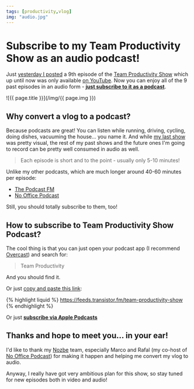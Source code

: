 ```yaml
---
tags: [productivity,vlog]
img: "audio.jpg"
---
```


# Subscribe to my Team Productivity Show as an audio podcast!

Just [yesterday I posted](/officevideo) a 9th episode of the [Team Productivity Show](/tag/vlog) which up until now was only available [on YouTube](https://www.youtube.com/playlist?list=PL4VGcOPPsP4O0dJlcJLoMiGEWSTOFYulO). Now you can enjoy all of the 9 past episodes in an audio form - **[just subscribe to it as a podcast](https://feeds.transistor.fm/team-productivity-show)**.

<!--More-->

![{{ page.title }}](/img/{{ page.img }})

## Why convert a vlog to a podcast?

Because podcasts are great! You can listen while running, driving, cycling, doing dishes, vacuuming the house… you name it. And while [my last show](/officevideo) was pretty visual, the rest of my past shows and the future ones I'm going to record can be pretty well consumed in audio as well.

> Each episode is short and to the point - usually only 5-10 minutes!

Unlike my other podcasts, which are much longer around 40-60 minutes per episode:

* [The Podcast FM](/tag/podcast/)
* [No Office Podcast](/tag/noofficefm)

Still, you should totally subscribe to them, too!

## How to subscribe to Team Productivity Show Podcast?

The cool thing is that you can just open your podcast app (I recommend [Overcast](https://overcast.fm)) and search for:

> Team Productivity

And you should find it.

Or just [copy and paste this link](https://feeds.transistor.fm/team-productivity-show):

{% highlight liquid %}
https://feeds.transistor.fm/team-productivity-show
{% endhighlight %}

Or just **[subscribe via Apple Podcasts](https://podcasts.apple.com/us/podcast/team-productivity-show/id1538743591)**

## Thanks and hope to meet you… in your ear!

I'd like to thank my [Nozbe][n] team, especially Marco and Rafal (my co-host of [No Office Podcast](/tag/noofficefm)) for making it happen and helping me convert my vlog to audio.

Anyway, I really have got very ambitious plan for this show, so stay tuned for new episodes both in video and audio!

[n]: https://nozbe.com/?a=mike